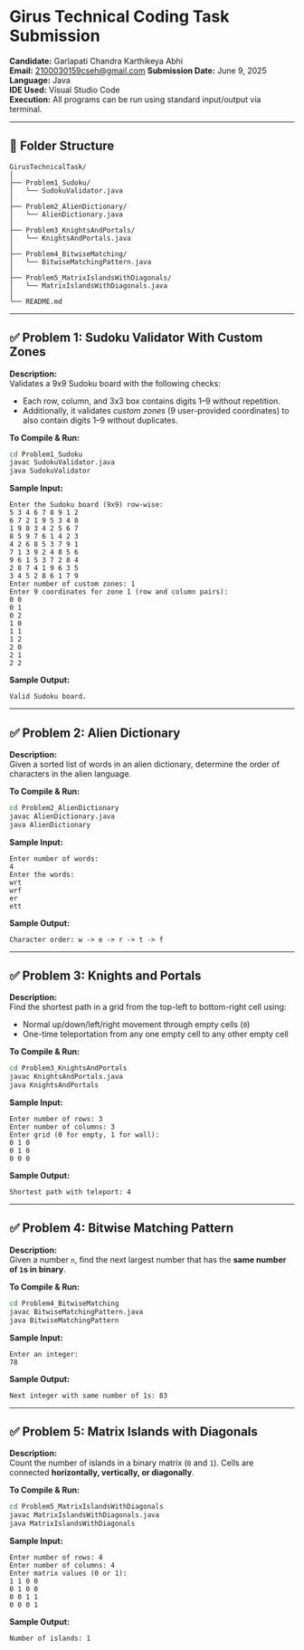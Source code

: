 # Girus Technical Coding Task Submission

**Candidate:** Garlapati Chandra Karthikeya Abhi  
**Email:** 2100030159cseh@gmail.com
**Submission Date:** June 9, 2025  
**Language:** Java  
**IDE Used:** Visual Studio Code  
**Execution:** All programs can be run using standard input/output via terminal.

---

## 📁 Folder Structure

```
GirusTechnicalTask/
│
├── Problem1_Sudoku/
│   └── SudokuValidator.java
│
├── Problem2_AlienDictionary/
│   └── AlienDictionary.java
│
├── Problem3_KnightsAndPortals/
│   └── KnightsAndPortals.java
│
├── Problem4_BitwiseMatching/
│   └── BitwiseMatchingPattern.java
│
├── Problem5_MatrixIslandsWithDiagonals/
│   └── MatrixIslandsWithDiagonals.java
│
└── README.md
```

---

## ✅ Problem 1: Sudoku Validator With Custom Zones

**Description:**  
Validates a 9x9 Sudoku board with the following checks:
- Each row, column, and 3x3 box contains digits 1–9 without repetition.
- Additionally, it validates *custom zones* (9 user-provided coordinates) to also contain digits 1–9 without duplicates.

**To Compile & Run:**
```bash
cd Problem1_Sudoku
javac SudokuValidator.java
java SudokuValidator
```

**Sample Input:**
```
Enter the Sudoku board (9x9) row-wise:
5 3 4 6 7 8 9 1 2
6 7 2 1 9 5 3 4 8
1 9 8 3 4 2 5 6 7
8 5 9 7 6 1 4 2 3
4 2 6 8 5 3 7 9 1
7 1 3 9 2 4 8 5 6
9 6 1 5 3 7 2 8 4
2 8 7 4 1 9 6 3 5
3 4 5 2 8 6 1 7 9
Enter number of custom zones: 1
Enter 9 coordinates for zone 1 (row and column pairs):
0 0
0 1
0 2
1 0
1 1
1 2
2 0
2 1
2 2
```

**Sample Output:**
```
Valid Sudoku board.
```

---

## ✅ Problem 2: Alien Dictionary

**Description:**  
Given a sorted list of words in an alien dictionary, determine the order of characters in the alien language.

**To Compile & Run:**
```bash
cd Problem2_AlienDictionary
javac AlienDictionary.java
java AlienDictionary
```

**Sample Input:**
```
Enter number of words:
4
Enter the words:
wrt
wrf
er
ett
```

**Sample Output:**
```
Character order: w -> e -> r -> t -> f
```

---

## ✅ Problem 3: Knights and Portals

**Description:**  
Find the shortest path in a grid from the top-left to bottom-right cell using:
- Normal up/down/left/right movement through empty cells (`0`)
- One-time teleportation from any one empty cell to any other empty cell

**To Compile & Run:**
```bash
cd Problem3_KnightsAndPortals
javac KnightsAndPortals.java
java KnightsAndPortals
```

**Sample Input:**
```
Enter number of rows: 3
Enter number of columns: 3
Enter grid (0 for empty, 1 for wall):
0 1 0
0 1 0
0 0 0
```

**Sample Output:**
```
Shortest path with teleport: 4
```

---

## ✅ Problem 4: Bitwise Matching Pattern

**Description:**  
Given a number `n`, find the next largest number that has the **same number of `1`s in binary**.

**To Compile & Run:**
```bash
cd Problem4_BitwiseMatching
javac BitwiseMatchingPattern.java
java BitwiseMatchingPattern
```

**Sample Input:**
```
Enter an integer:
78
```

**Sample Output:**
```
Next integer with same number of 1s: 83
```

---

## ✅ Problem 5: Matrix Islands with Diagonals

**Description:**  
Count the number of islands in a binary matrix (`0` and `1`). Cells are connected **horizontally, vertically, or diagonally**.

**To Compile & Run:**
```bash
cd Problem5_MatrixIslandsWithDiagonals
javac MatrixIslandsWithDiagonals.java
java MatrixIslandsWithDiagonals
```

**Sample Input:**
```
Enter number of rows: 4
Enter number of columns: 4
Enter matrix values (0 or 1):
1 1 0 0
0 1 0 0
0 0 1 1
0 0 0 1
```

**Sample Output:**
```
Number of islands: 1

